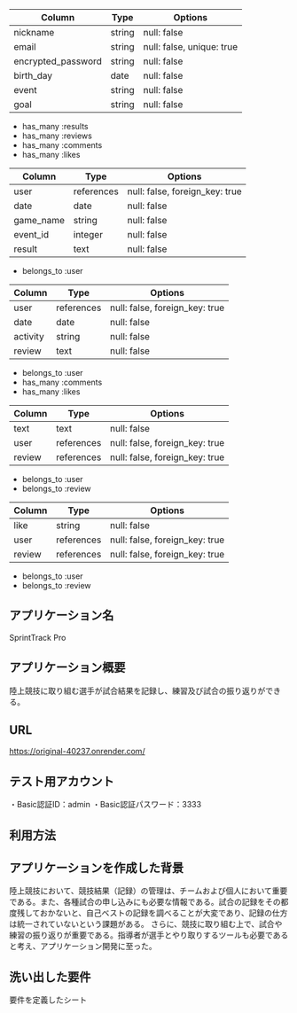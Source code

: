 <!-- usersテーブル -->
| Column              | Type    | Options     |
|---------------------|---------|-------------|
| nickname            | string  | null: false |
| email               | string  | null: false, unique: true |
| encrypted_password  | string  | null: false |
| birth_day           | date    | null: false |
| event               | string  | null: false |
| goal                | string  | null: false |

- has_many :results
- has_many :reviews
- has_many :comments
- has_many :likes

<!-- resultsテーブル -->
| Column                 | Type       | Options     |
|------------------------|------------|-------------|
| user                   | references | null: false, foreign_key: true |
| date                   | date       | null: false |
| game_name              | string     | null: false |
| event_id               | integer    | null: false |
| result                 | text       | null: false |

- belongs_to :user

<!-- reviewsテーブル -->
| Column           | Type       | Options                        |
|------------------|------------|--------------------------------|
| user             | references | null: false, foreign_key: true |
| date             | date       | null: false                    |
| activity         | string     | null: false                    |
| review           | text       | null: false                    |

- belongs_to :user
- has_many :comments
- has_many :likes

<!-- commentsテーブル -->
| Column           | Type       | Options                        |
|------------------|------------|--------------------------------|
| text             | text       | null: false                    |
| user             | references | null: false, foreign_key: true |
| review           | references | null: false, foreign_key: true |

- belongs_to :user
- belongs_to :review

<!-- likesテーブル -->
| Column           | Type       | Options                        |
|------------------|------------|--------------------------------|
| like             | string     | null: false                    |
| user             | references | null: false, foreign_key: true |
| review           | references | null: false, foreign_key: true |

- belongs_to :user
- belongs_to :review



アプリケーション名
--------------------------------------------------------------
SprintTrack Pro

アプリケーション概要
--------------------------------------------------------------
陸上競技に取り組む選手が試合結果を記録し、練習及び試合の振り返りができる。

URL
--------------------------------------------------------------
https://original-40237.onrender.com/

テスト用アカウント
--------------------------------------------------------------
・Basic認証ID：admin
・Basic認証パスワード：3333

利用方法
--------------------------------------------------------------


アプリケーションを作成した背景
--------------------------------------------------------------
陸上競技において、競技結果（記録）の管理は、チームおよび個人において重要である。また、各種試合の申し込みにも必要な情報である。試合の記録をその都度残しておかないと、自己ベストの記録を調べることが大変であり、記録の仕方は統一されていないという課題がある。
さらに、競技に取り組む上で、試合や練習の振り返りが重要である。指導者が選手とやり取りするツールも必要であると考え、アプリケーション開発に至った。

洗い出した要件
--------------------------------------------------------------
要件を定義したシート

